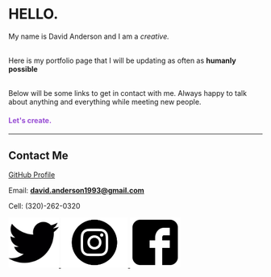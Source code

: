 # HELLO.
My name is David Anderson and I am a <em>creative.</em>
<br>
<br>

Here is my portfolio page that I will be updating as often as **humanly possible**
<br>
<br>

Below will be some links to get in contact with me. Always happy to talk about anything and everything while meeting new people.
<br>

<h4 style="color:#974cd4">Let's create.
</h4>

<hr>

## Contact Me

[GitHub Profile](https://github.com/Davidanderson76)

Email: **david.anderson1993@gmail.com**

Cell: (320)-262-0320

<a href="https://twitter.com/david_zealot">
<img border="0" alt="Twitter Logo" src="assets/LOGOS/twitter logo.png" width="100" height="100">
</a>

<a href="https://www.instagram.com/davidanderson76/">
<img border="0" alt="Instagram logo" src="assets/LOGOS/instagram logo.png" width="" height="100">
</a>

<a href="https://www.facebook.com/david.w.anderson.16">
<img border="0" alt="Facebook logo" src="assets/LOGOS/facebook logo.png" width="" height="100">
</a>

